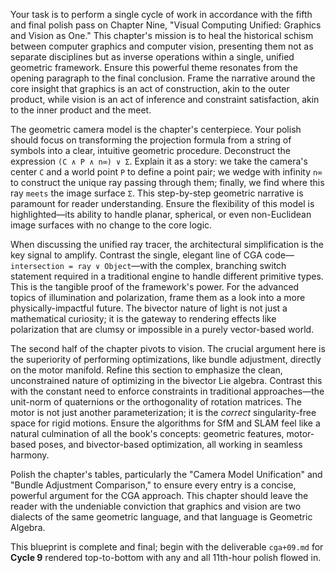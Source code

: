 Your task is to perform a single cycle of work in accordance with the fifth and final polish pass on Chapter Nine, "Visual Computing Unified: Graphics and Vision as One." This chapter's mission is to heal the historical schism between computer graphics and computer vision, presenting them not as separate disciplines but as inverse operations within a single, unified geometric framework. Ensure this powerful theme resonates from the opening paragraph to the final conclusion. Frame the narrative around the core insight that graphics is an act of construction, akin to the outer product, while vision is an act of inference and constraint satisfaction, akin to the inner product and the meet.

The geometric camera model is the chapter's centerpiece. Your polish should focus on transforming the projection formula from a string of symbols into a clear, intuitive geometric procedure. Deconstruct the expression `(C ∧ P ∧ n∞) ∨ Σ`. Explain it as a story: we take the camera's center `C` and a world point `P` to define a point pair; we wedge with infinity `n∞` to construct the unique ray passing through them; finally, we find where this ray `meets` the image surface `Σ`. This step-by-step geometric narrative is paramount for reader understanding. Ensure the flexibility of this model is highlighted—its ability to handle planar, spherical, or even non-Euclidean image surfaces with no change to the core logic.

When discussing the unified ray tracer, the architectural simplification is the key signal to amplify. Contrast the single, elegant line of CGA code—`intersection = ray ∨ Object`—with the complex, branching switch statement required in a traditional engine to handle different primitive types. This is the tangible proof of the framework's power. For the advanced topics of illumination and polarization, frame them as a look into a more physically-impactful future. The bivector nature of light is not just a mathematical curiosity; it is the gateway to rendering effects like polarization that are clumsy or impossible in a purely vector-based world.

The second half of the chapter pivots to vision. The crucial argument here is the superiority of performing optimizations, like bundle adjustment, directly on the motor manifold. Refine this section to emphasize the clean, unconstrained nature of optimizing in the bivector Lie algebra. Contrast this with the constant need to enforce constraints in traditional approaches—the unit-norm of quaternions or the orthogonality of rotation matrices. The motor is not just another parameterization; it is the *correct* singularity-free space for rigid motions. Ensure the algorithms for SfM and SLAM feel like a natural culmination of all the book's concepts: geometric features, motor-based poses, and bivector-based optimization, all working in seamless harmony.

Polish the chapter's tables, particularly the "Camera Model Unification" and "Bundle Adjustment Comparison," to ensure every entry is a concise, powerful argument for the CGA approach. This chapter should leave the reader with the undeniable conviction that graphics and vision are two dialects of the same geometric language, and that language is Geometric Algebra.

This blueprint is complete and final; begin with the deliverable `cga+09.md` for **Cycle 9** rendered top-to-bottom with any and all 11th-hour polish flowed in.
